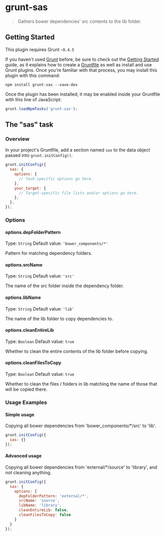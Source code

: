 # grunt-sas

> Gathers bower dependencies' src contents to the lib folder.

## Getting Started
This plugin requires Grunt `~0.4.5`

If you haven't used [Grunt](http://gruntjs.com/) before, be sure to check out the [Getting Started](http://gruntjs.com/getting-started) guide, as it explains how to create a [Gruntfile](http://gruntjs.com/sample-gruntfile) as well as install and use Grunt plugins. Once you're familiar with that process, you may install this plugin with this command:

```shell
npm install grunt-sas --save-dev
```

Once the plugin has been installed, it may be enabled inside your Gruntfile with this line of JavaScript:

```js
grunt.loadNpmTasks('grunt-sas');
```

## The "sas" task

### Overview
In your project's Gruntfile, add a section named `sas` to the data object passed into `grunt.initConfig()`.

```js
grunt.initConfig({
  sas: {
    options: {
      // Task-specific options go here.
    },
    your_target: {
      // Target-specific file lists and/or options go here.
    },
  },
});
```

### Options

#### options.depFolderPattern
Type: `String`
Default value: `'bower_components/*'`

Pattern for matching dependency folders.

#### options.srcName
Type: `String`
Default value: `'src'`

The name of the src folder inside the dependency folder.

#### options.libName
Type: `String`
Default value: `'lib'`

The name of the lib folder to copy dependencies to.

#### options.cleanEntireLib
Type: `Boolean`
Default value: `true`

Whether to clean the entire contents of the lib folder before copying.

#### options.cleanFilesToCopy
Type: `Boolean`
Default value: `true`

Whether to clean the files / folders in lib matching the name of those that will be copied there.

### Usage Examples

#### Simple usage
Copying all bower dependencies from 'bower_components/*/src' to 'lib'.

```js
grunt.initConfig({
  sas: {}
});
```

#### Advanced usage
Copying all bower dependencies from 'external/*/source' to 'library', and not cleaning anything.

```js
grunt.initConfig({
  sas: {
    options: {
      depFolderPattern: 'external/*',
      srcName: 'source',
      libName: 'library',
      cleanEntireLib: false,
      cleanFilesToCopy: false
    }
  }
});
```
